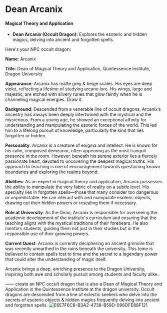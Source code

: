 # Dean Arcanix



#### Magical Theory and Application

- **Dean Arcanix (Occult Dragon):** Explores the esoteric and hidden magics, delving into ancient and forgotten spells.

Here's your NPC occult dragon:

**Name**: Arcanix

**Title**: Dean of Magical Theory and Application, Quintessence Institute, Dragon University

**Appearance**: Arcanix has matte grey & beige scales. His eyes are deep violet, reflecting a lifetime of studying arcane lore. His wings, large and majestic, are etched with silvery runes that glow faintly when he is channeling magical energies. Draw it.

**Background**: Descended from a venerable line of occult dragons, Arcanix’s ancestry has always been deeply intertwined with the mystical and the mysterious. From a young age, he showed an exceptional affinity for understanding and manipulating the esoteric forces of the world. This led him to a lifelong pursuit of knowledge, particularly the kind that lies forgotten or hidden.

**Personality**: Arcanix is a creature of enigma and intellect. He is known for his calm, composed demeanor, often appearing as the most tranquil presence in the room. However, beneath his serene exterior lies a fiercely passionate heart, devoted to uncovering the deepest magical truths. His approach to teaching is one of encouragement towards questioning known boundaries and exploring the realms beyond.

**Abilities**: As an expert in magical theory and application, Arcanix possesses the ability to manipulate the very fabric of reality on a subtle level. His specialty lies in forgotten spells—those that many consider too dangerous or unpredictable. He can interact with and manipulate esoteric objects, drawing out their hidden powers or resealing them if necessary.

**Role at University**: As the Dean, Arcanix is responsible for overseeing the academic development of the institute's curriculum and ensuring that the teaching aligns with the mystical traditions of their forebears. He also mentors students, guiding them not just in their studies but in the responsible use of their growing powers.

**Current Quest**: Arcanix is currently deciphering an ancient grimoire that was recently unearthed in the ruins beneath the university. This tome is believed to contain spells lost to time and the secret to a legendary power that could alter the understanding of magic itself.

Arcanix brings a deep, enriching presence to the Dragon University, inspiring both awe and scholarly pursuit among students and faculty alike.

——
create an NPC occult dragon that is also a Dean of Magical Theory and Application in the Quintessence Institute at the dragon university. Occult dragons are descended from a line of eclectic seekers who delve into the secrets of esoteric objects & hidden magics frequently delving into ancient and forgotten spells.
![E6E7F6C8-B3A2-4738-B59D-096DFE88F121](images/E6E7F6C8-B3A2-4738-B59D-096DFE88F121.webp)
